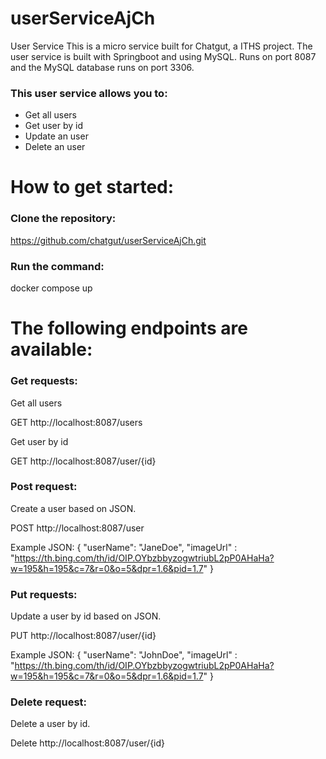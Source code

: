 # userServiceAjCh

User Service 
This is a micro service built for Chatgut, a ITHS project.
The user service is built with Springboot and using MySQL.
Runs on port 8087 and the MySQL database runs on port 3306.

 ### This user service allows you to:
- Get all users
- Get user by id
- Update an user
- Delete an user

# How to get started:
### Clone the repository: 

https://github.com/chatgut/userServiceAjCh.git                

### Run the command:

docker compose up
 
# The following endpoints are available:
### Get requests:
Get all users 

GET http://localhost:8087/users
 
Get user by id

GET http://localhost:8087/user/{id}
 
### Post request:
Create a user based on JSON.

POST http://localhost:8087/user
 
Example JSON:
{
"userName": "JaneDoe",
"imageUrl" : "https://th.bing.com/th/id/OIP.OYbzbbyzogwtriubL2pP0AHaHa?w=195&h=195&c=7&r=0&o=5&dpr=1.6&pid=1.7"
}
 
### Put requests:
Update a user by id based on JSON.

PUT http://localhost:8087/user/{id}
 
Example JSON:
{
"userName": "JohnDoe", 
"imageUrl" : "https://th.bing.com/th/id/OIP.OYbzbbyzogwtriubL2pP0AHaHa?w=195&h=195&c=7&r=0&o=5&dpr=1.6&pid=1.7"
}
 
### Delete request:
Delete a user by id.
 
Delete http://localhost:8087/user/{id}

